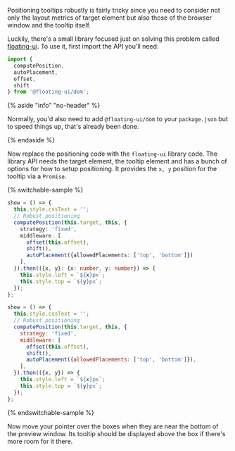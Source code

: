 Positioning tooltips robustly is fairly tricky since you need to consider not
only the layout metrics of target element but also those of the browser window
and the tooltip itself.

Luckily, there's a small library focused just on solving this problem called
[floating-ui](https://floating-ui.com/). To use it, first import the API
you'll need:

```ts
import {
  computePosition,
  autoPlacement,
  offset,
  shift
} from '@floating-ui/dom';
```

{% aside "info" "no-header" %}

Normally, you'd also need to add `@floating-ui/dom` to your `package.json` but
to speed things up, that's already been done.

{% endaside %}

Now replace the positioning code with the `floating-ui` library code.
The library API needs the target element, the tooltip element and has a bunch
of options for how to setup positioning. It provides the `x, y` position for
the tooltip via a `Promise`.

{% switchable-sample %}

```ts
show = () => {
  this.style.cssText = '';
  // Robust positioning
  computePosition(this.target, this, {
    strategy: 'fixed',
    middleware: [
      offset(this.offset),
      shift(),
      autoPlacement({allowedPlacements: ['top', 'bottom']})
    ],
  }).then(({x, y}: {x: number, y: number}) => {
    this.style.left = `${x}px`;
    this.style.top = `${y}px`;
  });
};
```

```js
show = () => {
  this.style.cssText = '';
  // Robust positioning
  computePosition(this.target, this, {
    strategy: 'fixed',
    middleware: [
      offset(this.offset),
      shift(),
      autoPlacement({allowedPlacements: ['top', 'bottom']}),
    ],
  }).then(({x, y}) => {
    this.style.left = `${x}px`;
    this.style.top = `${y}px`;
  });
};
```

{% endswitchable-sample %}

Now move your pointer over the boxes when they are near the bottom of
the preview window. Its tooltip should be displayed above the box if there's
more room for it there.

<!-- TODO The Box 3 tooltip goes back to the wrong place after using floating-ui,
     and there is an error in the console: "process is not defined". -->
